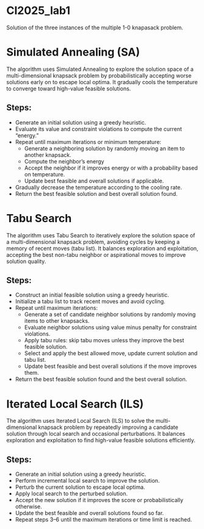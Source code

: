 # CI2025_lab1
Solution of the three instances of the multiple 1-0 knapasack problem.


# Simulated Annealing (SA)
The algorithm uses Simulated Annealing to explore the solution space of a multi-dimensional knapsack problem by probabilistically accepting worse solutions early on to escape local optima. It gradually cools the temperature to converge toward high-value feasible solutions.

## Steps:
- Generate an initial solution using a greedy heuristic.
- Evaluate its value and constraint violations to compute the current “energy.”
- Repeat until maximum iterations or minimum temperature:
  - Generate a neighboring solution by randomly moving an item to another knapsack.
  - Compute the neighbor’s energy
  - Accept the neighbor if it improves energy or with a probability based on temperature.
  - Update best feasible and overall solutions if applicable.
- Gradually decrease the temperature according to the cooling rate.
- Return the best feasible solution and best overall solution found.


# Tabu Search
The algorithm uses Tabu Search to iteratively explore the solution space of a multi-dimensional knapsack problem, avoiding cycles by keeping a memory of recent moves (tabu list). It balances exploration and exploitation, accepting the best non-tabu neighbor or aspirational moves to improve solution quality.

## Steps:
- Construct an initial feasible solution using a greedy heuristic.
- Initialize a tabu list to track recent moves and avoid cycling.
- Repeat until maximum iterations:
  - Generate a set of candidate neighbor solutions by randomly moving items to other knapsacks.
  - Evaluate neighbor solutions using value minus penalty for constraint violations.
  - Apply tabu rules: skip tabu moves unless they improve the best feasible solution.
  - Select and apply the best allowed move, update current solution and tabu list.
  - Update best feasible and best overall solutions if the move improves them.
- Return the best feasible solution found and the best overall solution.


# Iterated Local Search (ILS)
The algorithm uses Iterated Local Search (ILS) to solve the multi-dimensional knapsack problem by repeatedly improving a candidate solution through local search and occasional perturbations. It balances exploration and exploitation to find high-value feasible solutions efficiently.

## Steps:
- Generate an initial solution using a greedy heuristic.
- Perform incremental local search to improve the solution.
- Perturb the current solution to escape local optima.
- Apply local search to the perturbed solution.
- Accept the new solution if it improves the score or probabilistically otherwise.
- Update the best feasible and overall solutions found so far.
- Repeat steps 3–6 until the maximum iterations or time limit is reached.
